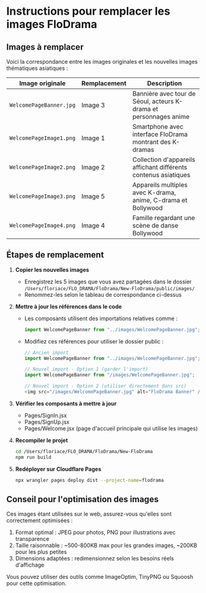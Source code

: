 # Instructions pour remplacer les images FloDrama

## Images à remplacer

Voici la correspondance entre les images originales et les nouvelles images thématiques asiatiques :

| Image originale | Remplacement | Description |
|-----------------|--------------|-------------|
| `WelcomePageBanner.jpg` | Image 3 | Bannière avec tour de Séoul, acteurs K-drama et personnages anime |
| `WelcomePageImage1.png` | Image 1 | Smartphone avec interface FloDrama montrant des K-dramas |
| `WelcomePageImage2.png` | Image 2 | Collection d'appareils affichant différents contenus asiatiques |
| `WelcomePageImage3.png` | Image 5 | Appareils multiples avec K-drama, anime, C-drama et Bollywood |
| `WelcomePageImage4.png` | Image 4 | Famille regardant une scène de danse Bollywood |

## Étapes de remplacement

1. **Copier les nouvelles images**
   - Enregistrez les 5 images que vous avez partagées dans le dossier `/Users/floriace/FLO_DRAMA/FloDrama/New-FloDrama/public/images/`
   - Renommez-les selon le tableau de correspondance ci-dessus

2. **Mettre à jour les références dans le code**
   - Les composants utilisent des importations relatives comme :
     ```javascript
     import WelcomePageBanner from "../images/WelcomePageBanner.jpg";
     ```
   - Modifiez ces références pour utiliser le dossier public :
     ```javascript
     // Ancien import
     import WelcomePageBanner from "../images/WelcomePageBanner.jpg";
     
     // Nouvel import - Option 1 (garder l'import)
     import WelcomePageBanner from "/images/WelcomePageBanner.jpg";
     
     // Nouvel import - Option 2 (utiliser directement dans src)
     <img src="/images/WelcomePageBanner.jpg" alt="FloDrama Banner" />
     ```

3. **Vérifier les composants à mettre à jour**
   - Pages/SignIn.jsx
   - Pages/SignUp.jsx
   - Pages/Welcome.jsx (page d'accueil principale qui utilise les images)

4. **Recompiler le projet**
   ```bash
   cd /Users/floriace/FLO_DRAMA/FloDrama/New-FloDrama
   npm run build
   ```

5. **Redéployer sur Cloudflare Pages**
   ```bash
   npx wrangler pages deploy dist --project-name=flodrama
   ```

## Conseil pour l'optimisation des images

Ces images étant utilisées sur le web, assurez-vous qu'elles sont correctement optimisées :

1. Format optimal : JPEG pour photos, PNG pour illustrations avec transparence
2. Taille raisonnable : ~500-800KB max pour les grandes images, ~200KB pour les plus petites
3. Dimensions adaptées : redimensionnez selon les besoins réels d'affichage

Vous pouvez utiliser des outils comme ImageOptim, TinyPNG ou Squoosh pour cette optimisation.
